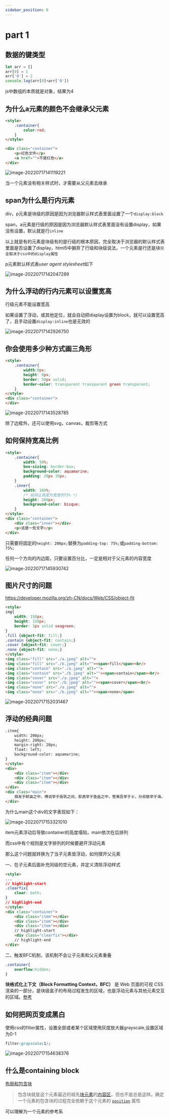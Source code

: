 ```yaml
---
sidebar_position: 0
---
```


# part 1

## 数据的键类型

```js
let arr = []
arr[0] = 1
arr['0'] = 2
console.log(arr[0]+arr['0'])
```

js中数组的本质就是对象，结果为4

## 为什么a元素的颜色不会继承父元素

```html
<style>
    .container{
        color:red;
    }
</style>

<div class="container">
    <p>红色文件</p>
    <a href="">不是红色</a>
</div>

```

![image-20220717141119221](img/image-20220717141119221.png)

当一个元素没有相关样式时，才需要从父元素去继承

## span为什么是行内元素

div，p元素是块级的原因是因为浏览器默认样式表里面设置了一个`display:block`

span，a元素是行级的原因是因为浏览器默认样式表里面没有设置display，如果没有设置，默认就是行`inline`

以上就是有的元素是块级有的是行级的根本原因，完全取决于浏览器的默认样式表里面是否设置了display，html5中摒弃了行级和块级说法，一个元素是行还是块`完全取决于css中的display属性`

p元素默认样式表*user agent stylesheet*如下

![image-20220717142047289](img/image-20220717142047289.png)

## 为什么浮动的行内元素可以设置宽高

行级元素不能设置宽高

如果设置了浮动，或其他定位，就会自动把display设置为block，就可以设置宽高了，且手动设置`display:inline`也是无效的

![image-20220717142926750](img/image-20220717142926750.png)

## 你会使用多少种方式画三角形

```html
<style>
    .container{
        width:0px;
        height: 0px;
        border: 50px solid;
        border-color: transparent transparent green transparent;
    }
</style>
<div class="container">
</div>
```

![image-20220717143528785](img/image-20220717143528785.png)

除了边框外，还可以使用svg，canvas，裁剪等方式

## 如何保持宽高比例

```html
<style>
    .container{
        width: 50%;
        box-sizing: border-box;
        background-color: aquamarine;
        padding: 20px 30px;
    }
    .inner{
        width: 100%;
        /* 如何让高度为宽度的75% */
        height: 200px;
        background-color: bisque;
    }
</style>
<div class="container">
    <div class="inner"></div>
    <p>这是一些文字</p>
</div>
```

只需要将固定的`height: 200px;`替换为`padding-top: 75%;`或`padding-bottom: 75%;`

任何一个方向的内边距，只要设置百分比，一定是相对于父元素的内容宽度

![image-20220717145930742](img/image-20220717145930742.png)

## 图片尺寸的问题

https://developer.mozilla.org/zh-CN/docs/Web/CSS/object-fit

```html
<style>
img{
    width: 150px;
    height: 150px;
    border: 3px solid seagreen;
}
.fill {object-fit: fill;}
.contain {object-fit: contain;}
.cover {object-fit: cover;}
.none {object-fit: none;}
</style>
<img class="fill" src="./a.jpeg" alt="">
<img class="fill" src="./b.jpeg" alt=""><span>fill</span><br/>
<img class="contain" src="./a.jpeg" alt="">
<img class="contain" src="./b.jpeg" alt=""><span>contain</span><br/>
<img class="cover" src="./a.jpeg" alt="">
<img class="cover" src="./b.jpeg" alt=""><span>cover</span><br/>
<img class="none" src="./a.jpeg" alt="">
<img class="none" src="./b.jpeg" alt=""><span>none</span>
```

![image-20220717152031467](img/image-20220717152031467.png)

## 浮动的经典问题

```html
.item{
    width: 200px;
    height: 200px;
    margin-right: 20px;
    float: left;
    background-color: aquamarine;
}
</style>
<div>
    <div class="item"></div>
    <div class="item"></div>
    <div class="item"></div>
</div>
<div class="main">
    舜发于畎亩之中，傅说举于版筑之间，胶鬲举于鱼盐之中，管夷吾举于士，孙叔敖举于海，百里奚举于市。故天将降大任于是人也，必先苦其心志，劳其筋骨，饿其体肤，空乏其身，行拂乱其所为，所以动心忍性，曾益其所不能。人恒过，然后能改，困于心，衡于虑，而后作；征于色，发于声，而后喻。入则无法家拂士，出则无敌国外患者，国恒亡，然后知生于忧患而死于安乐也。
</div>
```

为什么main这个div的文字表现如下：

![image-20220717153321010](img/image-20220717153321010.png)

item元素浮动后导致container的高度塌陷，main依次在后排列

而css中有个规则是文字排列的时候要避开浮动元素

那么这个问题就转换为了当子元素皆浮动，如何撑开父元素

一、在子元素后面补充同级的空元素，并定义清除浮动样式

```html
<style>
...
// highlight-start
.clearfix{
    clear: both;
}
// highlight-end
</style>
<div class="container">
    <div class="item"></div>
    <div class="item"></div>
    <div class="item"></div>
    // highlight-start
    <div class="clearfix"></div>
    // highlight-end
</div>
```

二、触发BFC机制，该机制不会让子元素和父元素重叠

```css
.container{
    overflow:hidden;
}
```

**块格式化上下文（Block Formatting Context，BFC）** 是 Web 页面的可视 CSS 渲染的一部分，是块级盒子的布局过程发生的区域，也是浮动元素与其他元素交互的区域。[参考](https://developer.mozilla.org/zh-CN/docs/Web/Guide/CSS/Block_formatting_context)

## 如何把网页变成黑白

使用css的filter属性，设置全部或者某个区域使用灰度放大器grayscale,设置区域为0-1

```css
filter:grayscale(1);
```

![image-20220717154638376](img/image-20220717154638376.png)

## 什么是containing block

[布局和包含块](https://developer.mozilla.org/zh-CN/docs/Web/CSS/Containing_block)

> 包含块就是这个元素最近的祖先[块元素](https://developer.mozilla.org/zh-CN/docs/Web/HTML/Block-level_elements)的[内容区](https://developer.mozilla.org/zh-CN/docs/Web/CSS/CSS_Box_Model/Introduction_to_the_CSS_box_model#content-area)，但也不是总是这样。确定一个元素的包含块的过程完全依赖于这个元素的 [`position`](https://developer.mozilla.org/zh-CN/docs/Web/CSS/position) 属性

可以理解为一个元素的参考系
